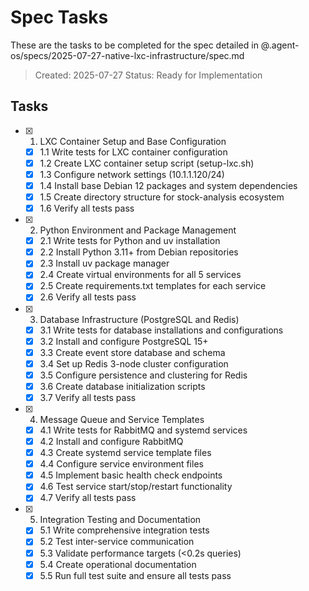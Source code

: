 # Spec Tasks

These are the tasks to be completed for the spec detailed in @.agent-os/specs/2025-07-27-native-lxc-infrastructure/spec.md

> Created: 2025-07-27
> Status: Ready for Implementation

## Tasks

- [x] 1. LXC Container Setup and Base Configuration
  - [x] 1.1 Write tests for LXC container configuration
  - [x] 1.2 Create LXC container setup script (setup-lxc.sh)
  - [x] 1.3 Configure network settings (10.1.1.120/24)
  - [x] 1.4 Install base Debian 12 packages and system dependencies
  - [x] 1.5 Create directory structure for stock-analysis ecosystem
  - [x] 1.6 Verify all tests pass

- [x] 2. Python Environment and Package Management
  - [x] 2.1 Write tests for Python and uv installation
  - [x] 2.2 Install Python 3.11+ from Debian repositories
  - [x] 2.3 Install uv package manager
  - [x] 2.4 Create virtual environments for all 5 services
  - [x] 2.5 Create requirements.txt templates for each service
  - [x] 2.6 Verify all tests pass

- [x] 3. Database Infrastructure (PostgreSQL and Redis)
  - [x] 3.1 Write tests for database installations and configurations
  - [x] 3.2 Install and configure PostgreSQL 15+
  - [x] 3.3 Create event store database and schema
  - [x] 3.4 Set up Redis 3-node cluster configuration
  - [x] 3.5 Configure persistence and clustering for Redis
  - [x] 3.6 Create database initialization scripts
  - [x] 3.7 Verify all tests pass

- [x] 4. Message Queue and Service Templates
  - [x] 4.1 Write tests for RabbitMQ and systemd services
  - [x] 4.2 Install and configure RabbitMQ
  - [x] 4.3 Create systemd service template files
  - [x] 4.4 Configure service environment files
  - [x] 4.5 Implement basic health check endpoints
  - [x] 4.6 Test service start/stop/restart functionality
  - [x] 4.7 Verify all tests pass

- [x] 5. Integration Testing and Documentation
  - [x] 5.1 Write comprehensive integration tests
  - [x] 5.2 Test inter-service communication
  - [x] 5.3 Validate performance targets (<0.2s queries)
  - [x] 5.4 Create operational documentation
  - [x] 5.5 Run full test suite and ensure all tests pass